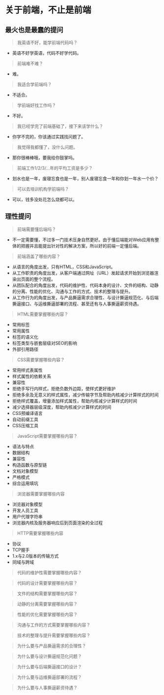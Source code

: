 # 关于前端，不止是前端 

## 最火也是最蠢的提问

> 我英语不好，能学前端代码吗？ 

- 英语不好学英语，代码不好学代码。 

> 前端难不难？ 

- 难。 

> 我适合学前端吗？ 

- 不适合。 

> 学前端好找工作吗？ 

- 不好。 

> 我已经学完了前端基础了，接下来该学什么？ 

- 你学不完的，你该通过实践找问题了。  

> 我觉得我都懂了，没什么问题。 

- 那你很棒棒哦，要我给你鼓掌吗。 

> 前端工作1/2/3/...年的平均工资是多少？ 

- 划水也是一年，废寝忘食也是一年，别人废寝忘食一年和你划一年水一个价？ 

> 可以去培训机构学前端吗？ 

- 可以，钱多没处花怎么烧都可以。 

## 理性提问 

> 前端需要懂后端吗？ 

- 不一定需要懂，不过多一门技术压身自然更好。由于懂后端能对Web应用有整体的把握并且能提出针对性的解决方案，所以好的前端一定懂后端。 

> 前端涵盖了哪些内容？ 

- 从语言的角度出发，只有HTML，CSS和JavaScript。 
- 从工作职责的角度出发，从客户端通过网址（URL）发起请求开始到浏览器渲染出页面的整个流程。 
- 从团队配合的角度出发，代码的维护性、代码本身的设计、文件的结构、动静的分离、性能的优化、沟通与工作的方式、技术的整理与提升。 
- 从工作行为的角度出发，与产品撕逼需求合理性、与设计撕逼规范化、与后端撕逼接口、与运维撕逼部署的流程、甚至还有与人事撕逼薪资待遇。 
 
> HTML需要掌握哪些内容？ 

- 常用标签 
- 常用属性 
- 标签的语义化 
- 标签类型与嵌套层级对SEO的影响 
- 外部引用路径 

> CSS需要掌握哪些内容？ 

- 常用样式表属性 
- 样式属性的依赖关系 
- 兼容性 
- 拒绝手写行内样式，拒绝负数外边距，使样式更好维护 
- 拒绝多余及无意义的样式属性，减少传输字节及帮助内核减少计算样式的时间 
- 拒绝样式覆盖，增量添加样式属性，帮助内核减少计算样式的时间 
- 减少选择器层级深度，帮助内核减少计算样式的时间 
- CSS预编译语言 
- 自动前缀工具 
- CSS压缩工具 

> JavaScript需要掌握哪些内容？ 

- 语法与特点 
- 数据结构 
- 兼容性 
- 构造函数与原型链 
- 文档对象模型 
- 严格模式 
- 综合运用填坑 

> 浏览器需要掌握哪些内容 

- 浏览器对象模型 
- 开发人员工具 
- 用户代理字符串 
- 浏览器内核及服务器响应后到页面渲染的全过程 

> HTTP需要掌握哪些内容 

- 协议 
- TCP握手 
- 1.x与2.0版本的传输方式 
- 同域与跨域 

> 代码的维护性需要掌握哪些内容？ 

> 代码的设计需要掌握哪些内容？ 

> 文件的结构需要掌握哪些内容？ 

> 动静的分离需要掌握哪些内容？ 

> 性能的优化需要掌握哪些内容？ 

> 沟通与工作的方式需要掌握哪些内容？ 

> 技术的整理与提升需要掌握哪些内容？ 

> 为什么要与产品撕逼需求的合理性？ 

> 为什么要与设计撕逼规范化问题？ 

> 为什么要与后端撕逼接口的设计？ 

> 为什么要与运维撕逼部署的流程？ 

> 为什么要与人事撕逼薪资待遇？ 